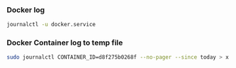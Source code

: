 ### Docker log

```bash
journalctl -u docker.service
```

### Docker Container log to temp file

```bash
sudo journalctl CONTAINER_ID=d8f275b0268f --no-pager --since today > x.log
```
